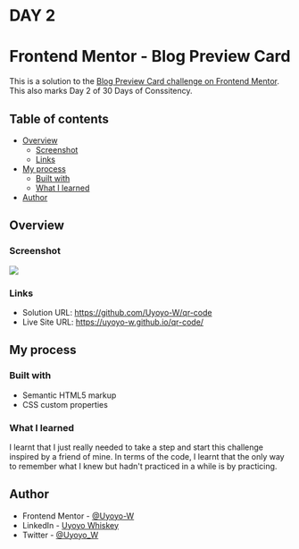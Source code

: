 # DAY 2
# Frontend Mentor - Blog Preview Card

This is a solution to the [Blog Preview Card challenge on Frontend Mentor](https://www.frontendmentor.io/challenges/blog-preview-card-ckPaj01IcS). 
This also marks Day 2 of 30 Days of Conssitency.

## Table of contents

- [Overview](#overview)
  - [Screenshot](#screenshot)
  - [Links](#links)
- [My process](#my-process)
  - [Built with](#built-with)
  - [What I learned](#what-i-learned)
- [Author](#author)


## Overview

### Screenshot

![](./images/Screenshot%20(115).png)


### Links

- Solution URL: https://github.com/Uyoyo-W/qr-code
- Live Site URL: https://uyoyo-w.github.io/qr-code/

## My process

### Built with

- Semantic HTML5 markup
- CSS custom properties


### What I learned

I learnt that I just really needed to take a step and start this challenge inspired by a friend of mine. In terms of the code, I learnt that the only way to remember what I knew but hadn't practiced in a while is by practicing.



## Author

- Frontend Mentor - [@Uyoyo-W](https://www.frontendmentor.io/profile/Uyoyo-W)
- LinkedIn - [Uyoyo Whiskey](https://www.linkedin.com/in/uyoyo-whiskey/)
- Twitter - [@Uyoyo_W](https://x.com/Uyoyo_W)



